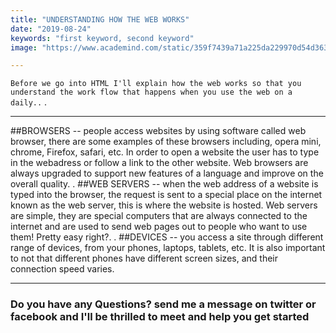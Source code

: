 ```yaml
---
title: "UNDERSTANDING HOW THE WEB WORKS"
date: "2019-08-24"
keywords: "first keyword, second keyword"
image: "https://www.academind.com/static/359f7439a71a225da229970d54d36379/8ff1e/how-the-web-works.png"

---
```


`Before we go into HTML I'll explain how the web works so that you understand the work flow that happens when you use the web on a daily..`
.

---

##BROWSERS
 -- people access websites by using software called web browser, there are some examples of these browsers including, opera mini, chrome, Firefox, safari, etc. In order to open a website the user has to type in the webadress or follow a link to the other website.
Web browsers are always upgraded to support new features of a language and improve on the overall quality.
.
##WEB SERVERS
 -- when the web address of a website is typed into the browser, the request is sent to a special place on the internet known as the web server, this is where the website is hosted. Web servers are simple, they are special computers that are always connected to the internet and are used to send web pages out to people who want to use them! Pretty easy right?.
.
##DEVICES 
-- you access a site through different range of devices, from your phones, laptops, tablets, etc. It is also important to not that different phones have different screen sizes, and their connection speed varies.

---

### Do you have any Questions? send me a message on twitter or facebook and I'll be thrilled to meet and help you get started